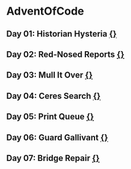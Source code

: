 # AdventOfCode

## Day 01: Historian Hysteria [{}](./day01/)

## Day 02: Red-Nosed Reports [{}](./day02/)

## Day 03: Mull It Over [{}](./day03/)

## Day 04: Ceres Search [{}](./day04/)

## Day 05: Print Queue [{}](./day05/)

## Day 06: Guard Gallivant [{}](./day06/)

## Day 07: Bridge Repair [{}](./day07/)
